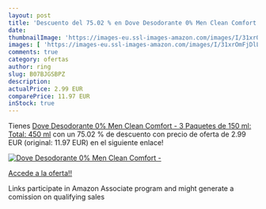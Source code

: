```yaml
---
layout: post
title: 'Descuento del 75.02 % en Dove Desodorante 0% Men Clean Comfort - '
date: 
thumbnailImage: 'https://images-eu.ssl-images-amazon.com/images/I/31xrOmFjDlL._SL200_.jpg'
images: [ 'https://images-eu.ssl-images-amazon.com/images/I/31xrOmFjDlL._SL200_.jpg' ]
comments: true
category: ofertas
author: ring
slug: B07BJGSBPZ
description:
actualPrice: 2.99 EUR
comparePrice: 11.97 EUR
inStock: true
---
```


Tienes [Dove Desodorante 0% Men Clean Comfort - 3 Paquetes de 150 ml: Total: 450 ml](https://www.amazon.es/dp/B07BJGSBPZ/?tag=tolees-21) con un 75.02 % de descuento con precio de oferta de 2.99 EUR (original: 11.97 EUR) en el siguiente enlace!

[![Dove Desodorante 0% Men Clean Comfort - ](https://images-eu.ssl-images-amazon.com/images/I/31xrOmFjDlL._SL200_.jpg)](https://www.amazon.es/dp/B07BJGSBPZ/?tag=tolees-21)

[Accede a la oferta!!](https://www.amazon.es/dp/B07BJGSBPZ/?tag=tolees-21)

Links participate in Amazon Associate program and might generate a comission on qualifying sales


